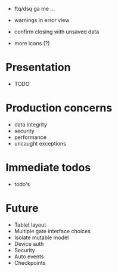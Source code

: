  - ftq/dsq ga me ...

 - warnings in error view
 - confirm closing with unsaved data

 - more icons (?)

# Presentation
 - TODO

# Production concerns
 - data integrity
 - security
 - performance
 - uncaught exceptions

# Immediate todos
 - todo's

# Future
 - Tablet layout
 - Multiple gate interface choices
 - Isolate mutable model
 - Device auth
 - Security
 - Auto events
 - Checkpoints
